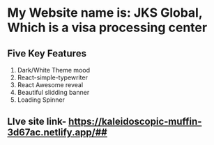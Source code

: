 # My Website name is: JKS Global, Which is a visa processing center #
## Five Key Features ##
1. Dark/White Theme mood
2. React-simple-typewriter
3. React Awesome reveal
4. Beautiful slidding banner
5. Loading Spinner

## LIve site link- https://kaleidoscopic-muffin-3d67ac.netlify.app/##
